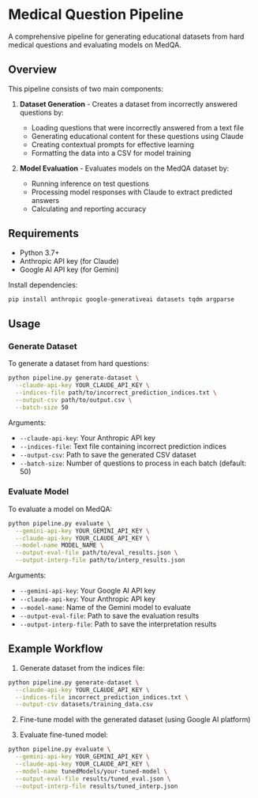 # Medical Question Pipeline

A comprehensive pipeline for generating educational datasets from hard medical questions and evaluating models on MedQA.

## Overview

This pipeline consists of two main components:

1. **Dataset Generation** - Creates a dataset from incorrectly answered questions by:
   - Loading questions that were incorrectly answered from a text file
   - Generating educational content for these questions using Claude
   - Creating contextual prompts for effective learning
   - Formatting the data into a CSV for model training

2. **Model Evaluation** - Evaluates models on the MedQA dataset by:
   - Running inference on test questions
   - Processing model responses with Claude to extract predicted answers
   - Calculating and reporting accuracy

## Requirements

- Python 3.7+
- Anthropic API key (for Claude)
- Google AI API key (for Gemini)

Install dependencies:
```bash
pip install anthropic google-generativeai datasets tqdm argparse
```

## Usage

### Generate Dataset

To generate a dataset from hard questions:

```bash
python pipeline.py generate-dataset \
  --claude-api-key YOUR_CLAUDE_API_KEY \
  --indices-file path/to/incorrect_prediction_indices.txt \
  --output-csv path/to/output.csv \
  --batch-size 50
```

Arguments:
- `--claude-api-key`: Your Anthropic API key
- `--indices-file`: Text file containing incorrect prediction indices
- `--output-csv`: Path to save the generated CSV dataset
- `--batch-size`: Number of questions to process in each batch (default: 50)

### Evaluate Model

To evaluate a model on MedQA:

```bash
python pipeline.py evaluate \
  --gemini-api-key YOUR_GEMINI_API_KEY \
  --claude-api-key YOUR_CLAUDE_API_KEY \
  --model-name MODEL_NAME \
  --output-eval-file path/to/eval_results.json \
  --output-interp-file path/to/interp_results.json
```

Arguments:
- `--gemini-api-key`: Your Google AI API key
- `--claude-api-key`: Your Anthropic API key
- `--model-name`: Name of the Gemini model to evaluate
- `--output-eval-file`: Path to save the evaluation results
- `--output-interp-file`: Path to save the interpretation results

## Example Workflow

1. Generate dataset from the indices file:
```bash
python pipeline.py generate-dataset \
  --claude-api-key YOUR_CLAUDE_API_KEY \
  --indices-file incorrect_prediction_indices.txt \
  --output-csv datasets/training_data.csv
```

2. Fine-tune model with the generated dataset (using Google AI platform)

3. Evaluate fine-tuned model:
```bash
python pipeline.py evaluate \
  --gemini-api-key YOUR_GEMINI_API_KEY \
  --claude-api-key YOUR_CLAUDE_API_KEY \
  --model-name tunedModels/your-tuned-model \
  --output-eval-file results/tuned_eval.json \
  --output-interp-file results/tuned_interp.json
```